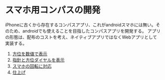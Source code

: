# スマホ用コンパスの開発

iPhoneに古くから存在するコンパスアプリ、これがandroidスマホには無い。そのため、androidでも使えることを目指したコンパスアプリを開発する。
アプリの形態は、配布のコストを考え、ネイティブアプリではなくWebアプリとして実装する。

1. [方位を数値で表示](https://github.com/fresh-egg-company/compass/tree/main/compass.0/README.md)
2. [指針と方位ダイヤルを表示](https://github.com/fresh-egg-company/compass/blob/main/compass.2/README.md)
3. [スマホの回転に対応](https://github.com/fresh-egg-company/compass/tree/main/compass.3/README.md)
4. [仕上げ](https://github.com/fresh-egg-company/compass/blob/main/compass.3/README.md#4仕上げ)

